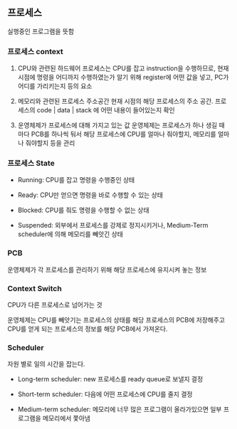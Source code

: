 ## 프로세스
실행중인 프로그램을 뜻함

### 프로세스 context

1. CPU와 관련된 하드웨어
    프로세스는 CPU를 잡고 instruction을 수행하므로, 현재 시점에 명령을 어디까지 수행하였는가 알기 위해 register에 어떤 값을 넣고, PC가 어디를 가리키는지 등의 요소

2. 메모리와 관련된 프로세스 주소공간
    현재 시점의 해당 프로세스의 주소 공간. 프로세스의 code | data | stack 에 어떤 내용이 들어있는지 확인

3. 운영체제가 프로세스에 대해 가지고 있는 값
    운영체제는 프로세스가 하나 생길 때 마다 PCB를 하나씩 둬서 해당 프로세스에 CPU를 얼마나 줘야할지, 메모리를 얼마나 줘야할지 등을 관리

### 프로세스 State
- Running: CPU를 잡고 명령을 수행중인 상태

- Ready: CPU만 얻으면 명령을 바로 수행할 수 있는 상태 

- Blocked: CPU를 줘도 명령을 수행할 수 없는 상태

- Suspended: 외부에서 프로세스를 강제로 정지시키거나, Medium-Term scheduler에 의해 메모리를 빼앗긴 상태

### PCB
운영체제가 각 프로세스를 관리하기 위해 해당 프로세스에 유지시켜 놓는 정보

### Context Switch
CPU가 다른 프로세스로 넘어가는 것

운영체제는 CPU를 빼앗기는 프로세스의 상태를 해당 프로세스의 PCB에 저장해주고 CPU를 얻게 되는 프로세스의 정보를 해당 PCB에서 가져온다.

### Scheduler
자원 별로 일의 시간을 잡는다.

- Long-term scheduler: new 프로세스를 ready queue로 보낼지 결정

- Short-term scheduler: 다음에 어떤 프로세스에 CPU를 줄지 결정

- Medium-term scheduler: 메모리에 너무 많은 프로그램이 올라가있으면 일부 프로그램을 메모리에서 쫓아냄